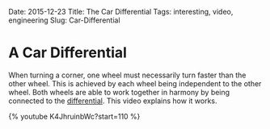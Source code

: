Date: 2015-12-23
Title: The Car Differential
Tags: interesting, video, engineering
Slug: Car-Differential
# A Car Differential
When turning a corner, one wheel must necessarily turn faster than the other
wheel. This is achieved by each wheel being independent to the other wheel. Both
wheels are able to work together in harmony by being connected to the
[differential](https://en.wikipedia.org/wiki/Differential_(mechanical_device)).
This video explains how it works.

{% youtube K4JhruinbWc?start=110 %}
